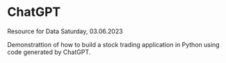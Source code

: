 # ChatGPT
Resource for Data Saturday, 03.06.2023

Demonstrattion of how to build a stock trading application in Python using code generated by ChatGPT.
